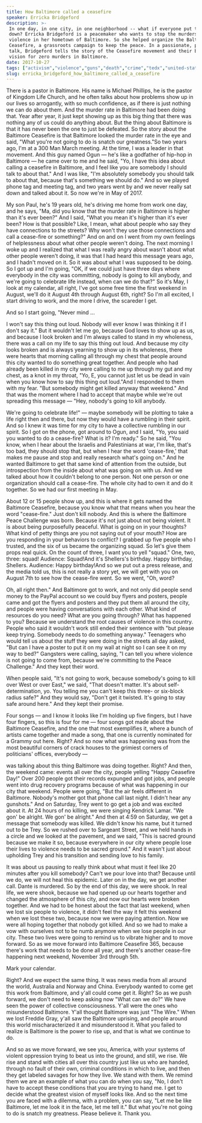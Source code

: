 ```yaml
---
title: How Baltimore called a ceasefire
speaker: Erricka Bridgeford
description: >-
 In one day, in one city, in one neighborhood -- what if everyone put their guns
 down? Erricka Bridgeford is a peacemaker who wants to stop the murders and
 violence in her hometown of Baltimore. So she helped organize the Baltimore
 Ceasefire, a grassroots campaign to keep the peace. In a passionate, personal
 talk, Bridgeford tells the story of the Ceasefire movement and their bigger
 vision for zero murders in Baltimore.
date: 2017-10-27
tags: ["activism","violence","guns","death","crime","tedx","united-states","society","social-change","community"]
slug: erricka_bridgeford_how_baltimore_called_a_ceasefire
---
```


There is a pastor in Baltimore. His name is Michael Phillips, he is the pastor of Kingdom
Life Church, and he often talks about how problems show up in our lives so arrogantly,
with so much confidence, as if there is just nothing we can do about them. And the murder
rate in Baltimore had been doing that. Year after year, it just kept showing up as this
big thing that there was nothing any of us could do anything about. But the thing about
Baltimore is that it has never been the one to just be defeated. So the story about the
Baltimore Ceasefire is that Baltimore looked the murder rate in the eye and said, "What
you're not going to do is snatch our greatness."So two years ago, I'm at a 300 Man March
meeting. At the time, I was a leader in that movement. And this guy named Ogun — he's like
a godfather of hip-hop in Baltimore — he came over to me and he said, "Yo, I have this
idea about calling a ceasefire in Baltimore, and I feel like you are somebody I should
talk to about that." And I was like, "I'm absolutely somebody you should talk to about
that, because that's something we should do." And so we played phone tag and meeting tag,
and two years went by and we never really sat down and talked about it. So now we're in May
of 2017.

My son Paul, he's 19 years old, he's driving me home from work one day, and he says, "Ma,
did you know that the murder rate in Baltimore is higher than it's ever been?" And I said,
"What you mean it's higher than it's ever been? How is that possible? Like, I mean, what
about people who say they have connections to the streets? Why won't they use those
connections and call a cease-fire or something?" And on and on I went from my own feelings
of helplessness about what other people weren't doing. The next morning I woke up and I
realized that what I was really angry about wasn't about what other people weren't doing,
it was that I had heard this message years ago, and I hadn't moved on it. So it was about
what I was supposed to be doing. So I got up and I'm going, "OK, if we could just have
three days where everybody in the city was committing, nobody is going to kill anybody,
and we're going to celebrate life instead, when can we do that?" So it's May, I look at my
calendar, all right, I've got some free time the first weekend in August, we'll do it
August 4th through August 6th, right? So I'm all excited, I start driving to work, and the
more I drive, the scareder I get.

And so I start going, "Never mind ...

I won't say this thing out loud. Nobody will ever know I was thinking it if I don't say
it." But it wouldn't let me go, because God loves to show up as us, and because I look
broken and I'm always called to stand in my wholeness, there was a call on my life to say
this thing out loud. And because my city looks broken and is always yearning to show up in
its wholeness, there were hearts that morning calling all through my chest that people
around this city wanted to do something great together. And people who had already been
killed in my city were calling to me up through my gut and my chest, as a knot in my
throat, "Yo, E, you cannot just let us be dead in vain when you know how to say this thing
out loud."And I responded to them with my fear. "But somebody might get killed anyway that
weekend." And that was the moment where I had to accept that maybe while we're out
spreading this message — "Hey, nobody's going to kill anybody.

We're going to celebrate life!" — maybe somebody will be plotting to take a life right
then and there, but now they would have a rumbling in their spirit. And so I knew it was
time for my city to have a collective rumbling in our spirit. So I got on the phone, got
around to Ogun, and I said, "Yo, you said you wanted to do a cease-fire? What is it? I'm
ready." So he said, "You know, when I hear about the Israelis and Palestinians at war, I'm
like, that's too bad, they should stop that, but when I hear the word 'cease-fire,' that
makes me pause and stop and really research what's going on." And he wanted Baltimore to
get that same kind of attention from the outside, but introspection from the inside about
what was going on with us. And we talked about how it couldn't belong to one person. Not
one person or one organization should call a cease-fire. The whole city had to own it and
do it together. So we had our first meeting in May.

About 12 or 15 people show up, and this is where it gets named the Baltimore Ceasefire,
because you know what that means when you hear the word "cease-fire." Just don't kill
nobody. And this is where the Baltimore Peace Challenge was born. Because it's not just
about not being violent. It is about being purposefully peaceful. What is going on in your
thoughts? What kind of petty things are you not saying out of your mouth? How are you
responding in your behaviors to conflict? I grabbed up five people who I trusted, and the
six of us became the organizing squad. So let's give them props real quick. On the count
of three, I want you to yell "squad." One, two, three: squad! Audience: Squad!And it's
Shellers's birthday. Happy birthday, Shellers. Audience: Happy birthday!And so we put out a
press release, and the media told us, this is not really a story yet, we will get with you
on August 7th to see how the cease-fire went. So we went, "Oh, word?

Oh, all right then." And Baltimore got to work, and not only did people send money to the
PayPal account so we could buy flyers and posters, people came and got the flyers and
posters and they put them all around the city, and people were having conversations with
each other. What kind of resources do you need? What are you going through? What has
happened to you? Because we understand the root causes of violence in this country. People
who said it wouldn't work still ended their sentence with "but please keep trying.
Somebody needs to do something anyway." Teenagers who would tell us about the stuff they
were doing in the streets all day asked, "But can I have a poster to put it on my wall at
night so I can see it on my way to bed?" Gangsters were calling, saying, "I can tell you
where violence is not going to come from, because we're committing to the Peace
Challenge." And they kept their word.

When people said, "It's not going to work, because somebody's going to kill over West or
over East," we said, "That doesn't matter. It's about self-determination, yo. You telling
me you can't keep this three- or six-block radius safe?" And they would say, "Don't get it
twisted. It's going to stay safe around here." And they kept their promise.

Four songs — and I know it looks like I'm holding up five fingers, but I have four
fingers, so this is four for me — four songs got made about the Baltimore Ceasefire, and
the one that most exemplifies it, where a bunch of artists came together and made a song,
that one is currently nominated for a Grammy out here. Right? And so now what was
happening was from the most beautiful corners of crack houses to the grimiest corners of
politicians' offices, everybody —

was talking about this thing Baltimore was doing together. Right? And then, the weekend
came: events all over the city, people yelling "Happy Ceasefire Day!" Over 200 people got
their records expunged and got jobs, and people went into drug recovery programs because
of what was happening in our city that weekend. People were going, "But the air feels
different in Baltimore. Nobody's mother got that phone call last night. I didn't hear any
gunshots." And on Saturday, Trey went to go get a job and was excited about it. At 24
hours of no killing, we were singing Kendrick Lamar. "We gon' be alright. We gon' be
alright." And then at 4:59 on Saturday, we get a message that somebody was killed. We
didn't know his name, but it turned out to be Trey. So we rushed over to Sargeant Street,
and we held hands in a circle and we looked at the pavement, and we said, "This is sacred
ground because we make it so, because everywhere in our city where people lose their lives
to violence needs to be sacred ground." And it wasn't just about upholding Trey and his
transition and sending love to his family.

It was about us pausing to really think about what must it feel like 20 minutes after you
kill somebody? Can't we pour love into that? Because until we do, we will not heal this
epidemic. Later on in the day, we get another call. Dante is murdered. So by the end of
this day, we were shook. In real life, we were shook, because we had opened up our hearts
together and changed the atmosphere of this city, and now our hearts were broken together.
And we had to be honest about the fact that last weekend, when we lost six people to
violence, it didn't feel the way it felt this weekend when we lost these two, because now
we were paying attention. Now we were all hoping together that nobody got killed. And so
we had to make a vow with ourselves not to be numb anymore when we lose people in our
city. These two lives were going to remind us to vibrate higher and to move forward. So as
we move forward into Baltimore Ceasefire 365, because there's work that needs to be done
all year, and there's another cease-fire happening next weekend, November 3rd through
5th.

Mark your calendar.

Right? And we expect the same thing. It was news media from all around the world,
Australia and Norway and China. Everybody wanted to come get this work from Baltimore, and
y'all could come get it. Right? So as we push forward, we don't need to keep asking now
"What can we do?" We have seen the power of collective consciousness. Y'all were the ones
who misunderstood Baltimore. Y'all thought Baltimore was just "The Wire." When we lost
Freddie Gray, y'all saw the Baltimore uprising, and people around this world
mischaracterized it and misunderstood it. What you failed to realize is Baltimore is the
power to rise up, and that is what we continue to do.

And so as we move forward, we see you, America, with your systems of violent oppression
trying to beat us into the ground, and still, we rise. We rise and stand with cities all
over this country just like us who are handed, through no fault of their own, criminal
conditions in which to live, and then they get labeled savages for how they live. We stand
with them. We remind them we are an example of what you can do when you say, "No, I don't
have to accept these conditions that you are trying to hand me. I get to decide what the
greatest vision of myself looks like. And so the next time you are faced with a dilemma,
with a problem, you can say, "Let me be like Baltimore, let me look it in the face, let me
tell it." But what you're not going to do is snatch my greatness. Please believe it. Thank
you.

<!--
ad_duration=3.33
comment_count=8
event="TEDxMidAtlantic 2017"
external_start_time=0
has_talk_citation=0
intro_duration=11.82
is_subtitle_required="False"
is_talk_featured="True"
language="en"
language_swap="False"
native_language="en"
number_of_related_talks=6
number_of_speakers=1
number_of_subtitled_videos=12
number_of_tags=10
number_of_talk_download_languages=12
number_of_talk_more_resources=0
number_of_talk_recommendations=1
number_of_talks_take_actions=0
post_ad_duration=0.83
published_timestamp="2018-05-08 14:44:29"
recording_date="2017-10-27"
speaker_description="Activist"
speaker_is_published=1
speaker_name="Erricka Bridgeford"
talk_more_resources=[]
talk_name="How Baltimore called a ceasefire"
talk_recommendations_blurb="More resources curated by Erricka Bridgeford"
talks_tags=["activism","violence","guns","death","crime","tedx","united-states","society","social-change","community"]
talks_take_action=[]
url_audio="https://download.ted.com/talks/ErrickaBridgeford_2017X.mp3?apikey=acme-roadrunner"
url_photo_speaker="https://pe.tedcdn.com/images/ted/96b09ae6edf0b99d495d2821cbc861b4c8e39927_254x191.jpg"
url_photo_talk="https://s3.amazonaws.com/talkstar-photos/uploads/092bd855-bb0f-4fff-9677-7201f2d8d953/ErrickaBridgeford_2017X-embed.jpg"
url_webpage="https://www.ted.com/talks/erricka_bridgeford_how_baltimore_called_a_ceasefire"
video_type_name="TEDx Talk"
-->